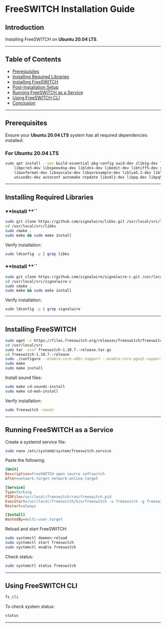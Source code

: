# FreeSWITCH Installation Guide



## **Introduction**

Installing FreeSWITCH on **Ubuntu 20.04 LTS**.

---

## **Table of Contents**

- [Prerequisites](#prerequisites)
- [Installing Required Libraries](#installing-required-libraries)
- [Installing FreeSWITCH](#installing-freeswitch)
- [Post-Installation Setup](#post-installation-setup)
- [Running FreeSWITCH as a Service](#running-freeswitch-as-a-service)
- [Using FreeSWITCH CLI](#using-freeswitch-cli)
- [Conclusion](#conclusion)

---

## **Prerequisites**

Ensure your **Ubuntu 20.04 LTS** system has all required dependencies installed:

### **For Ubuntu 20.04 LTS**

```sh
sudo apt install --yes build-essential pkg-config uuid-dev zlib1g-dev libjpeg-dev libsqlite3-dev libcurl4-openssl-dev \
    libpcre3-dev libspeexdsp-dev libldns-dev libedit-dev libtiff5-dev yasm libopus-dev libsndfile1-dev unzip \
    libavformat-dev libswscale-dev libavresample-dev liblua5.2-dev liblua5.2-0 cmake libpq-dev \
    unixodbc-dev autoconf automake ntpdate libxml2-dev libpq-dev libpq5 sngrep
```

---

## **Installing Required Libraries**

### **Install **``

```sh
sudo git clone https://github.com/signalwire/libks.git /usr/local/src/libks
cd /usr/local/src/libks
sudo cmake .
sudo make && sudo make install
```

Verify installation:

```sh
sudo ldconfig -p | grep libks
```

### **Install **``

```sh
sudo git clone https://github.com/signalwire/signalwire-c.git /usr/local/src/signalwire-c
cd /usr/local/src/signalwire-c
sudo cmake .
sudo make && sudo make install
```

Verify installation:

```sh
sudo ldconfig -p | grep signalwire
```

---

## **Installing FreeSWITCH**

```sh
sudo wget -c https://files.freeswitch.org/releases/freeswitch/freeswitch-1.10.7.-release.tar.gz -P /usr/local/src
cd /usr/local/src
sudo tar -zxvf freeswitch-1.10.7.-release.tar.gz
cd freeswitch-1.10.7.-release
sudo ./configure --enable-core-odbc-support --enable-core-pgsql-support
sudo make
sudo make install
```

Install sound files:

```sh
sudo make cd-sounds-install
sudo make cd-moh-install
```

Verify installation:

```sh
sudo freeswitch -nonat
```

---

## **Running FreeSWITCH as a Service**

Create a systemd service file:

```sh
sudo nano /etc/systemd/system/freeswitch.service
```

Paste the following:

```ini
[Unit]
Description=FreeSWITCH open source softswitch
After=network.target network-online.target

[Service]
Type=forking
PIDFile=/usr/local/freeswitch/run/freeswitch.pid
ExecStart=/usr/local/freeswitch/bin/freeswitch -u freeswitch -g freeswitch -ncwait
Restart=always

[Install]
WantedBy=multi-user.target
```

Reload and start FreeSWITCH:

```sh
sudo systemctl daemon-reload
sudo systemctl start freeswitch
sudo systemctl enable freeswitch
```

Check status:

```sh
sudo systemctl status freeswitch
```

---

## **Using FreeSWITCH CLI**

```sh
fs_cli
```

To check system status:

```sh
status
```

---
